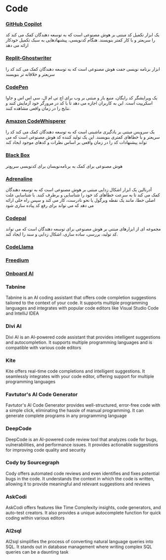 # Code

###  [GitHub Copilot](https://github.com/github-copilot)
یک ابزار تکمیل کد مبتنی بر هوش مصنوعی است که به توسعه دهندگان کمک می کند کد را سریعتر و با کار کمتر بنویسند. هنگام کدنویسی، پیشنهادهایی به سبک تکمیل خودکار ارائه می دهد
###  [Replit-Ghostwriter](https://replit.com/site/ghostwriter)
ابزار برنامه نویسی جفت هوش مصنوعی است که به توسعه دهندگان کمک می کند کد را سریعتر و خلاقانه تر بنویسند
###  [CodePen](https://codepen.io/)
یک ویرایشگر کد رایگان، منبع باز و مبتنی بر وب برای اچ تی ام ال، سی اس اس و جاوا اسکریپت است. این به کاربران اجازه می دهد تا با کد در مرورگر خود آزمایش کنند و نتایج را در زمان واقعی مشاهده کنند. 
### [Amazon CodeWhisperer](https://aws.amazon.com/codewhisperer/resources/#Getting_started/) 
یک سرویس مبتنی بر یادگیری ماشینی است که به توسعه دهندگان کمک می کند کد را سریعتر و با خطاهای کمتری بنویسند. این یک تولید کننده کد هوش مصنوعی است که می تواند پیشنهادات کد را در زمان واقعی بر اساس نظرات و کدهای موجود ایجاد کند
### [Black Box](https://www.useblackbox.io/search)
هوش مصنوعی برای کمک به برنامه‌نویسان برای کدنویسی سریع‌تر 
###  [Adrenaline](https://useadrenaline.com/app) 
آدرنالین یک ابزار اشکال زدایی مبتنی بر هوش مصنوعی است که به توسعه دهندگان کمک می کند تا به سرعت خطاهای کد خود را شناسایی و برطرف کنند. با شناسایی علت اصلی خطا، مانند یک نقطه ویرگول یا نحو نادرست، کار می کند و سپس راه حلی ارائه می دهد که می تواند برای رفع کد پیاده سازی شود
###  [Codepal](https://codepal.ai/)
مجموعه ای از ابزارهای مبتنی بر هوش مصنوعی برای توسعه دهندگان است که می تواند کد تولید، بررسی، ساده سازی، اشکال زدایی و سند را ایجاد کند.
###  [CodeLlama]() 
### [Freedium]()
### [Onboard AI]() 
### Tabnine
Tabnine is an AI coding assistant that offers code completion suggestions tailored to the context of your code. It supports multiple programming languages and integrates with popular code editors like Visual Studio Code and IntelliJ IDEA 
### Divi AI
Divi AI is an AI-powered code assistant that provides intelligent suggestions and autocompletion. It supports multiple programming languages and is compatible with various code editors 
### Kite
Kite offers real-time code completions and intelligent suggestions. It seamlessly integrates with your code editor, offering support for multiple programming languages
### Favtutor's AI Code Generator
Favtutor's AI Code Generator provides well-structured, error-free code with a simple click, eliminating the hassle of manual programming. It can generate complete programs in any programming language 
### DeepCode
DeepCode is an AI-powered code review tool that analyzes code for bugs, vulnerabilities, and performance issues. It provides actionable suggestions for improving code quality and security
### Cody by Sourcegraph
Cody offers automated code reviews and even identifies and fixes potential bugs in the code. It understands the context in which the code is written, allowing it to provide meaningful and relevant suggestions and reviews 
### AskCodi
AskCodi offers features like Time Complexity insights, code generators, and auto-test creators. It also provides a unique autocomplete function for quick coding within various editors 
### AI2sql
AI2sql simplifies the process of converting natural language queries into SQL. It stands out in database management where writing complex SQL queries can be a daunting task

